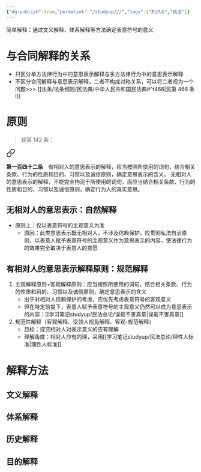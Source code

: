 ```yaml
---
{"dg-publish":true,"permalink":"/studyup///","tags":["知识点","民法"]}
---
```


简单解释：通过文义解释、体系解释等方法确定表意符号的意义
# 与合同解释的关系
- 只区分单方法律行为中的意思表示解释与多方法律行为中的意思表示解释
- 不区分合同解释与意思表示解释，二者不构成对称关系，可以将二者视为一个问题>>> [[法条/法条细则/民法典/中华人民共和国民法典#^t466\|民第 466 条Ⅰ]] 
# 原则
>民第 142 条：
<div class="transclusion internal-embed is-loaded"><a class="markdown-embed-link" href="/////#t142" aria-label="Open link"><svg xmlns="http://www.w3.org/2000/svg" width="24" height="24" viewBox="0 0 24 24" fill="none" stroke="currentColor" stroke-width="2" stroke-linecap="round" stroke-linejoin="round" class="svg-icon lucide-link"><path d="M10 13a5 5 0 0 0 7.54.54l3-3a5 5 0 0 0-7.07-7.07l-1.72 1.71"></path><path d="M14 11a5 5 0 0 0-7.54-.54l-3 3a5 5 0 0 0 7.07 7.07l1.71-1.71"></path></svg></a><div class="markdown-embed">



**第一百四十二条**　有相对人的意思表示的解释，应当按照所使用的词句，结合相关条款、行为的性质和目的、习惯以及诚信原则，确定意思表示的含义。
无相对人的意思表示的解释，不能完全拘泥于所使用的词句，而应当结合相关条款、行为的性质和目的、习惯以及诚信原则，确定行为人的真实意思。 

</div></div>

## 无相对人的意思表示：自然解释
- 原则上：仅以表意符号的主观意义为准
	- 原因：此类意思表示既无相对人，不涉及信赖保护，应贯彻私法自治原则，以表意人赋予表意符号的主观意义作为意思表示的内容，使法律行为的效果完全取决于表意人的意愿
## 有相对人的意思表示解释原则：规范解释
1. 主观解释原则+客观解释原则：应当按照所使用的词句，结合相关条款、行为的性质和目的、习惯以及诚信原则，确定意思表示的含义
	- 出于对相对人信赖保护的考虑，应优先考虑表意符号的客观意义
	- 但在特定前提下，表意人赋予表意符号的主观意义仍然可以成为意思表示的内容：[[学习笔记studyup/民法总论/误载不害真意\|误载不害真意]]
2. 规范性解释（客观解释、受领人视角解释、客观-规范解释）
	- 目标：探究相对人对表示意义的应有理解
	- 理解角度：相对人应有的理，采用[[学习笔记studyup/民法总论/理性人标准\|理性人标准]]
# 解释方法
## 文义解释
## 体系解释
## 历史解释
## 目的解释
